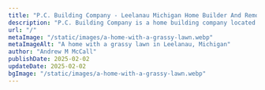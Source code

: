 ```yaml
---
title: "P.C. Building Company - Leelanau Michigan Home Builder And Remodel Expert"
description: "P.C. Building Company is a home building company located in Lake Leelanau, MI serving Leelanau County"
url: "/"
metaImage: "/static/images/a-home-with-a-grassy-lawn.webp"
metaImageAlt: "A home with a grassy lawn in Leelanau, Michigan"
author: "Andrew M McCall"
publishDate: 2025-02-02
updateDate: 2025-02-02
bgImage: "/static/images/a-home-with-a-grassy-lawn.webp"
---
```


